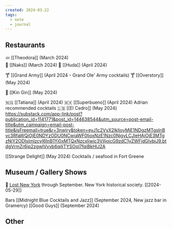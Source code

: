 ```yaml
---
created: 2024-03-22
tags:
  - note
  - journal
---
```

## Restaurants 
🫓 [[Theodora]] (March 2024)  
🍢 [[Naks]] (March 2024) 
🧆 [[Huda]] (April 2024)

🍸 [[Grand Army]] (April 2024 - Grand Ole' Army cocktails)
🍸 [[Overstory]] (May 2024)

🍢 [[Kin Gin]] (May 2024) 

🇳🇬 [[Tatiana]] (April 2024)
🇲🇽 [[Superbueno]] (April 2024) Adrian recommended cocktails
🇱🇧 [[El Cedro]] (May 2024) https://substack.com/app-link/post?publication_id=1141771&post_id=144638544&utm_source=post-email-title&utm_campaign=email-post-title&isFreemail=true&r=3nwjry&token=eyJ1c2VyX2lkIjoyMjE1NDgzMTgsInBvc3RfaWQiOjE0NDYzODU0NCwiaWF0IjoxNzE1Nzc0NjgyLCJleHAiOjE3MTgzNjY2ODIsImlzcyI6InB1Yi0xMTQxNzcxIiwic3ViIjoicG9zdC1yZWFjdGlvbiJ9.btdgVrmZr6ip2zgwIVvvb6qiIjTYSOol7fqiBkHlJ2A

[[Strange Delight]] (May 2024) Cocktails / seafood in Fort Greene

## Museum / Gallery Shows 

🗽 [Lost New York](https://www.nyhistory.org/exhibitions/lost-new-york) through September. New York historical society. [[2024-05-29]]


Bars
[[Midnight Blue Cocktails and Jazz]] (September 2024, New jazz bar in Gramercy)
[[Good Guys]] (September 2024)


## Other 


